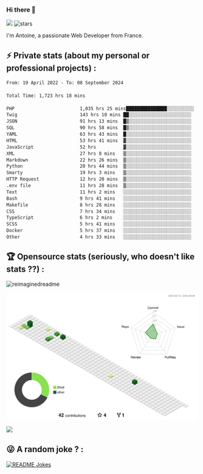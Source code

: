 ### Hi there 👋

![](https://komarev.com/ghpvc/?username=niotna)
<img src="https://img.shields.io/github/stars/niotna?label=Stars" alt="stars">

I'm Antoine, a passionate Web Developer from France.

## :zap: Private stats (about my personal or professional projects) : 

<!--START_SECTION:waka-->

```txt
From: 19 April 2022 - To: 08 September 2024

Total Time: 1,723 hrs 18 mins

PHP                        1,035 hrs 25 mins███████████████░░░░░░░░░░   60.08 %
Twig                       143 hrs 10 mins ██░░░░░░░░░░░░░░░░░░░░░░░   08.31 %
JSON                       91 hrs 13 mins  █▒░░░░░░░░░░░░░░░░░░░░░░░   05.29 %
SQL                        90 hrs 58 mins  █▒░░░░░░░░░░░░░░░░░░░░░░░   05.28 %
YAML                       63 hrs 43 mins  █░░░░░░░░░░░░░░░░░░░░░░░░   03.70 %
HTML                       53 hrs 41 mins  ▓░░░░░░░░░░░░░░░░░░░░░░░░   03.12 %
JavaScript                 52 hrs          ▓░░░░░░░░░░░░░░░░░░░░░░░░   03.02 %
XML                        27 hrs 8 mins   ▒░░░░░░░░░░░░░░░░░░░░░░░░   01.58 %
Markdown                   22 hrs 26 mins  ▒░░░░░░░░░░░░░░░░░░░░░░░░   01.30 %
Python                     20 hrs 44 mins  ▒░░░░░░░░░░░░░░░░░░░░░░░░   01.20 %
Smarty                     19 hrs 3 mins   ▒░░░░░░░░░░░░░░░░░░░░░░░░   01.11 %
HTTP Request               12 hrs 20 mins  ▒░░░░░░░░░░░░░░░░░░░░░░░░   00.72 %
.env file                  11 hrs 28 mins  ▒░░░░░░░░░░░░░░░░░░░░░░░░   00.67 %
Text                       11 hrs 2 mins   ░░░░░░░░░░░░░░░░░░░░░░░░░   00.64 %
Bash                       9 hrs 41 mins   ░░░░░░░░░░░░░░░░░░░░░░░░░   00.56 %
Makefile                   8 hrs 28 mins   ░░░░░░░░░░░░░░░░░░░░░░░░░   00.49 %
CSS                        7 hrs 34 mins   ░░░░░░░░░░░░░░░░░░░░░░░░░   00.44 %
TypeScript                 6 hrs 2 mins    ░░░░░░░░░░░░░░░░░░░░░░░░░   00.35 %
SCSS                       5 hrs 41 mins   ░░░░░░░░░░░░░░░░░░░░░░░░░   00.33 %
Docker                     5 hrs 37 mins   ░░░░░░░░░░░░░░░░░░░░░░░░░   00.33 %
Other                      4 hrs 33 mins   ░░░░░░░░░░░░░░░░░░░░░░░░░   00.26 %
```

<!--END_SECTION:waka-->

## :trophy: Opensource stats (seriously, who doesn't like stats ??) : 

<!---
[![Top Langs](https://github-readme-stats.vercel.app/api/top-langs/?username=niotna)](https://github.com/anuraghazra/github-readme-stats) 
-->
<img src="https://myreadme.vercel.app/api/embed/niotna?panels=userstatistics,toprepositories,toplanguages,commitgraph" alt="reimaginedreadme" />

![](./profile-3d-contrib/profile-green-animate.svg)

<img src="https://github-profile-trophy.vercel.app/?username=niotna&theme=juicyfresh&no-bg=true" />

## :stuck_out_tongue_winking_eye: A random joke ? : 

<a href="https://readme-jokes.vercel.app"><img align="center" src="https://readme-jokes.vercel.app/api" alt="README Jokes"></a>
